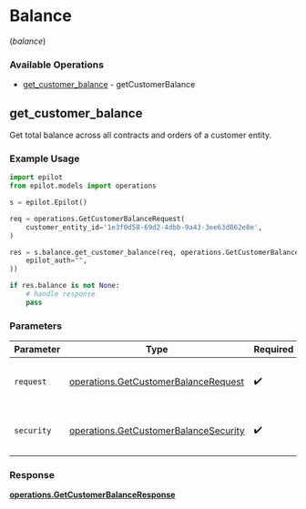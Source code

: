 # Balance
(*balance*)

### Available Operations

* [get_customer_balance](#get_customer_balance) - getCustomerBalance

## get_customer_balance

Get total balance across all contracts and orders of a customer entity.

### Example Usage

```python
import epilot
from epilot.models import operations

s = epilot.Epilot()

req = operations.GetCustomerBalanceRequest(
    customer_entity_id='1e3f0d58-69d2-4dbb-9a43-3ee63d862e8e',
)

res = s.balance.get_customer_balance(req, operations.GetCustomerBalanceSecurity(
    epilot_auth="",
))

if res.balance is not None:
    # handle response
    pass
```

### Parameters

| Parameter                                                                                      | Type                                                                                           | Required                                                                                       | Description                                                                                    |
| ---------------------------------------------------------------------------------------------- | ---------------------------------------------------------------------------------------------- | ---------------------------------------------------------------------------------------------- | ---------------------------------------------------------------------------------------------- |
| `request`                                                                                      | [operations.GetCustomerBalanceRequest](../../models/operations/getcustomerbalancerequest.md)   | :heavy_check_mark:                                                                             | The request object to use for the request.                                                     |
| `security`                                                                                     | [operations.GetCustomerBalanceSecurity](../../models/operations/getcustomerbalancesecurity.md) | :heavy_check_mark:                                                                             | The security requirements to use for the request.                                              |


### Response

**[operations.GetCustomerBalanceResponse](../../models/operations/getcustomerbalanceresponse.md)**


